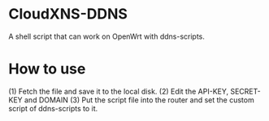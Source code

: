 # CloudXNS-DDNS
A shell script that can work on OpenWrt with ddns-scripts.

# How to use
(1) Fetch the file and save it to the local disk.
(2) Edit the API-KEY, SECRET-KEY and DOMAIN
(3) Put the script file into the router and set the custom script of ddns-scripts to it.
